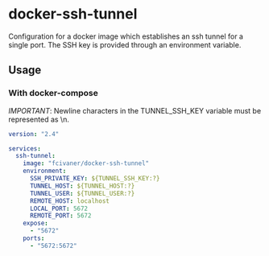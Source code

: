 # docker-ssh-tunnel

Configuration for a docker image which establishes an ssh tunnel for a single port. The SSH key is provided through an environment variable.

## Usage

### With docker-compose

_IMPORTANT_: Newline characters in the TUNNEL_SSH_KEY variable must be represented as \n.

```yaml
version: "2.4"

services:
  ssh-tunnel:
    image: "fcivaner/docker-ssh-tunnel"
    environment:
      SSH_PRIVATE_KEY: ${TUNNEL_SSH_KEY:?}
      TUNNEL_HOST: ${TUNNEL_HOST:?}
      TUNNEL_USER: ${TUNNEL_USER:?}
      REMOTE_HOST: localhost
      LOCAL_PORT: 5672
      REMOTE_PORT: 5672
    expose:
      - "5672"
    ports:
      - "5672:5672"
```
